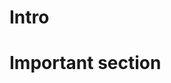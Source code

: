 # Intro
# Important section
[]()
[]()
[]()
[]()
[]()
<!--stackedit_data:
eyJoaXN0b3J5IjpbMjA1MDY5NjM3OF19
-->